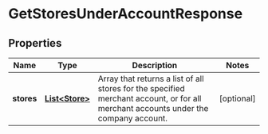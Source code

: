 

# GetStoresUnderAccountResponse


## Properties

| Name | Type | Description | Notes |
|------------ | ------------- | ------------- | -------------|
|**stores** | [**List&lt;Store&gt;**](Store.md) | Array that returns a list of all stores for the specified merchant account, or for all merchant accounts under the company account. |  [optional] |



